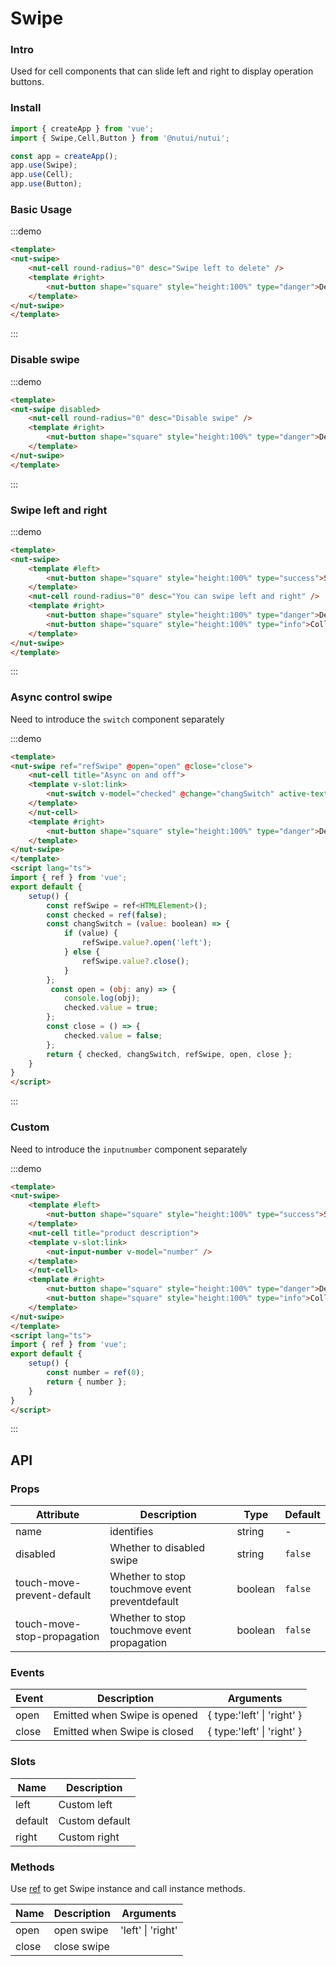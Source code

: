 #  Swipe

### Intro

Used for cell components that can slide left and right to display operation buttons.

### Install

```javascript
import { createApp } from 'vue';
import { Swipe,Cell,Button } from '@nutui/nutui';

const app = createApp();
app.use(Swipe);
app.use(Cell);
app.use(Button);
```

### Basic Usage

:::demo
```html
<template>
<nut-swipe>
    <nut-cell round-radius="0" desc="Swipe left to delete" />
    <template #right>
        <nut-button shape="square" style="height:100%" type="danger">Delelte</nut-button>
    </template>
</nut-swipe>
</template>
```
:::


### Disable swipe


:::demo
```html
<template>
<nut-swipe disabled>
    <nut-cell round-radius="0" desc="Disable swipe" />
    <template #right>
        <nut-button shape="square" style="height:100%" type="danger">Delelte</nut-button>
    </template>
</nut-swipe>
</template>
```
:::

### Swipe left and right


:::demo
```html
<template>
<nut-swipe>
    <template #left>
        <nut-button shape="square" style="height:100%" type="success">Select</nut-button>
    </template>
    <nut-cell round-radius="0" desc="You can swipe left and right" />
    <template #right>
        <nut-button shape="square" style="height:100%" type="danger">Delelte</nut-button>
        <nut-button shape="square" style="height:100%" type="info">Collect</nut-button>
    </template>
</nut-swipe>
</template>
```
:::

### Async control swipe

Need to introduce the `switch` component separately

:::demo
```html
<template>
<nut-swipe ref="refSwipe" @open="open" @close="close">
    <nut-cell title="Async on and off">
    <template v-slot:link>
        <nut-switch v-model="checked" @change="changSwitch" active-text="on" inactive-text="off" />
    </template>
    </nut-cell>
    <template #right>
        <nut-button shape="square" style="height:100%" type="danger">Delelte</nut-button>
    </template>
</nut-swipe>
</template>
<script lang="ts">
import { ref } from 'vue';
export default {
    setup() {
        const refSwipe = ref<HTMLElement>();
        const checked = ref(false);
        const changSwitch = (value: boolean) => {
            if (value) {
                refSwipe.value?.open('left');
            } else {
                refSwipe.value?.close();
            }
        };
         const open = (obj: any) => {
            console.log(obj);
            checked.value = true;
        };
        const close = () => {
            checked.value = false;
        };
        return { checked, changSwitch, refSwipe, open, close };
    }
}
</script>
```
:::

### Custom

Need to introduce the `inputnumber` component separately

:::demo
```html
<template>
<nut-swipe>
    <template #left>
        <nut-button shape="square" style="height:100%" type="success">Select</nut-button>
    </template>
    <nut-cell title="product description">
    <template v-slot:link>
        <nut-input-number v-model="number" />
    </template>
    </nut-cell>
    <template #right>
        <nut-button shape="square" style="height:100%" type="danger">Delelte</nut-button>
        <nut-button shape="square" style="height:100%" type="info">Collect</nut-button>
    </template>
</nut-swipe>
</template>
<script lang="ts">
import { ref } from 'vue';
export default {
    setup() {
        const number = ref(0);
        return { number };
    }
}
</script>
```
:::

## API
### Props

| Attribute                   | Description                                    | Type    | Default |
|-----------------------------|------------------------------------------------|---------|---------|
| name                        | identifies                                     | string  | -       |
| disabled                    | Whether to disabled swipe                      | string  | `false`   |
| touch-move-prevent-default  | Whether to stop touchmove event preventdefault | boolean | `false`   |
| touch-move-stop-propagation | Whether to stop touchmove event propagation    | boolean | `false`   |
### Events

| Event | Description                  | Arguments                  |
|-------|------------------------------|----------------------------|
| open  | Emitted when Swipe is opened | { type:'left' \| 'right' } |
| close | Emitted when Swipe is closed | { type:'left' \| 'right' } |
    

### Slots
| Name    | Description    |
|---------|----------------|
| left    | Custom left    |
| default | Custom default |
| right   | Custom right   |

### Methods

Use [ref](https://vuejs.org/guide/essentials/template-refs.html) to get Swipe instance and call instance methods.

| Name  | Description | Arguments         |
|-------|-------------|-------------------|
| open  | open swipe  | 'left' \| 'right' |
| close | close swipe |                   |